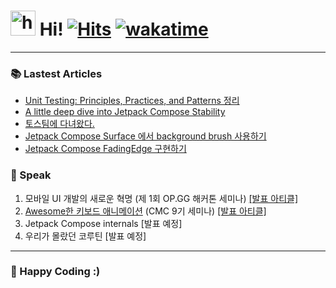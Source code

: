 # <img src="https://user-images.githubusercontent.com/1303154/88677602-1635ba80-d120-11ea-84d8-d263ba5fc3c0.gif" width="40px" alt="hi"> Hi! [![Hits](https://hits.seeyoufarm.com/api/count/incr/badge.svg?url=https%3A%2F%2Fgithub.com%2Fjisungbin%2Fjisungbin&count_bg=%2396D667&title_bg=%23555555&icon=ghostery.svg&icon_color=%23FFFFFF&title=see+my+profile&edge_flat=false)](https://github.com/jisungbin/fashion-guide) [![wakatime](https://wakatime.com/badge/user/2da851dd-14d7-47dd-821a-7d902e52c1c2.svg)](https://github.com/jisungbin/univ)

-----


### 📚 Lastest Articles

<!-- BLOG-POST-LIST:START -->
- [Unit Testing: Principles, Practices, and Patterns 정리](https://jisungbin.medium.com/unit-testing-principles-practices-and-patterns-%EC%A0%95%EB%A6%AC-2e19b0acea76?source=rss-32f8b2abeab9------2)
- [A little deep dive into Jetpack Compose Stability](https://sungbin.land/a-deep-dive-into-jetpack-compose-stability-38b5b109da71?source=rss-32f8b2abeab9------2)
- [토스팀에 다녀왔다.](https://jisungbin.medium.com/%ED%86%A0%EC%8A%A4%ED%8C%80%EC%97%90-%EB%8B%A4%EB%85%80%EC%99%94%EB%8B%A4-9fdede579aba?source=rss-32f8b2abeab9------2)
- [Jetpack Compose Surface 에서 background brush 사용하기](https://sungbin.land/jetpack-compose-surface-%EC%97%90%EC%84%9C-background-brush-%EC%82%AC%EC%9A%A9%ED%95%98%EA%B8%B0-9e0974beefe0?source=rss-32f8b2abeab9------2)
- [Jetpack Compose FadingEdge 구현하기](https://sungbin.land/jetpack-compose-fadingedge-%EA%B5%AC%ED%98%84%ED%95%98%EA%B8%B0-da5dddbebd67?source=rss-32f8b2abeab9------2)
<!-- BLOG-POST-LIST:END -->



### 🎤 Speak

1. 모바일 UI 개발의 새로운 혁명 (제 1회 OP.GG 해커톤 세미나) [[발표 아티클]](https://sungbin.land/%EB%AA%A8%EB%B0%94%EC%9D%BC-ui-%EA%B0%9C%EB%B0%9C%EC%9D%98-%EC%83%88%EB%A1%9C%EC%9A%B4-%ED%98%81%EB%AA%85-739c76a501b1)
2. [Awesome한 키보드 애니메이션](https://youtu.be/k_s3gaQWXos) (CMC 9기 세미나) [[발표 아티클]](https://sungbin.land/%EC%95%88%EB%93%9C%EB%A1%9C%EC%9D%B4%EB%93%9C-windowinsets%EB%A1%9C-%ED%82%A4%EB%B3%B4%EB%93%9C-%EC%95%A0%EB%8B%88%EB%A9%94%EC%9D%B4%EC%85%98-%EA%B5%AC%ED%98%84%ED%95%98%EA%B8%B0-1-b6452ed44bc8)
3. Jetpack Compose internals [발표 예정]
4. 우리가 몰랐던 코루틴 [발표 예정]


-----

### 🤗 Happy Coding :)

